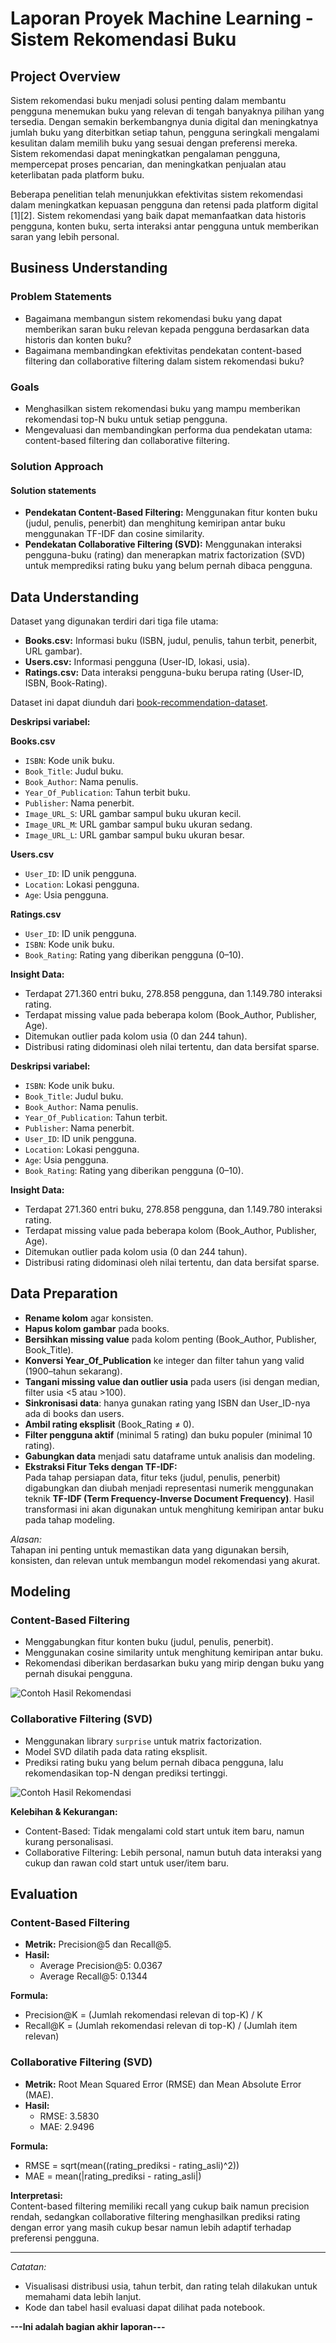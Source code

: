 # Laporan Proyek Machine Learning - Sistem Rekomendasi Buku

## Project Overview

Sistem rekomendasi buku menjadi solusi penting dalam membantu pengguna menemukan buku yang relevan di tengah banyaknya pilihan yang tersedia. Dengan semakin berkembangnya dunia digital dan meningkatnya jumlah buku yang diterbitkan setiap tahun, pengguna seringkali mengalami kesulitan dalam memilih buku yang sesuai dengan preferensi mereka. Sistem rekomendasi dapat meningkatkan pengalaman pengguna, mempercepat proses pencarian, dan meningkatkan penjualan atau keterlibatan pada platform buku.

Beberapa penelitian telah menunjukkan efektivitas sistem rekomendasi dalam meningkatkan kepuasan pengguna dan retensi pada platform digital [1][2]. Sistem rekomendasi yang baik dapat memanfaatkan data historis pengguna, konten buku, serta interaksi antar pengguna untuk memberikan saran yang lebih personal.

## Business Understanding

### Problem Statements

- Bagaimana membangun sistem rekomendasi buku yang dapat memberikan saran buku relevan kepada pengguna berdasarkan data historis dan konten buku?
- Bagaimana membandingkan efektivitas pendekatan content-based filtering dan collaborative filtering dalam sistem rekomendasi buku?

### Goals

- Menghasilkan sistem rekomendasi buku yang mampu memberikan rekomendasi top-N buku untuk setiap pengguna.
- Mengevaluasi dan membandingkan performa dua pendekatan utama: content-based filtering dan collaborative filtering.

### Solution Approach

#### Solution statements

- **Pendekatan Content-Based Filtering:** Menggunakan fitur konten buku (judul, penulis, penerbit) dan menghitung kemiripan antar buku menggunakan TF-IDF dan cosine similarity.
- **Pendekatan Collaborative Filtering (SVD):** Menggunakan interaksi pengguna-buku (rating) dan menerapkan matrix factorization (SVD) untuk memprediksi rating buku yang belum pernah dibaca pengguna.

## Data Understanding

Dataset yang digunakan terdiri dari tiga file utama:
- **Books.csv:** Informasi buku (ISBN, judul, penulis, tahun terbit, penerbit, URL gambar).
- **Users.csv:** Informasi pengguna (User-ID, lokasi, usia).
- **Ratings.csv:** Data interaksi pengguna-buku berupa rating (User-ID, ISBN, Book-Rating).

Dataset ini dapat diunduh dari [book-recommendation-dataset](https://www.kaggle.com/datasets/arashnic/book-recommendation-dataset).

**Deskripsi variabel:**

**Books.csv**
- `ISBN`: Kode unik buku.
- `Book_Title`: Judul buku.
- `Book_Author`: Nama penulis.
- `Year_Of_Publication`: Tahun terbit buku.
- `Publisher`: Nama penerbit.
- `Image_URL_S`: URL gambar sampul buku ukuran kecil.
- `Image_URL_M`: URL gambar sampul buku ukuran sedang.
- `Image_URL_L`: URL gambar sampul buku ukuran besar.

**Users.csv**
- `User_ID`: ID unik pengguna.
- `Location`: Lokasi pengguna.
- `Age`: Usia pengguna.

**Ratings.csv**
- `User_ID`: ID unik pengguna.
- `ISBN`: Kode unik buku.
- `Book_Rating`: Rating yang diberikan pengguna (0–10).

**Insight Data:**
- Terdapat 271.360 entri buku, 278.858 pengguna, dan 1.149.780 interaksi rating.
- Terdapat missing value pada beberapa kolom (Book_Author, Publisher, Age).
- Ditemukan outlier pada kolom usia (0 dan 244 tahun).
- Distribusi rating didominasi oleh nilai tertentu, dan data bersifat sparse.

**Deskripsi variabel:**
- `ISBN`: Kode unik buku.
- `Book_Title`: Judul buku.
- `Book_Author`: Nama penulis.
- `Year_Of_Publication`: Tahun terbit.
- `Publisher`: Nama penerbit.
- `User_ID`: ID unik pengguna.
- `Location`: Lokasi pengguna.
- `Age`: Usia pengguna.
- `Book_Rating`: Rating yang diberikan pengguna (0–10).

**Insight Data:**
- Terdapat 271.360 entri buku, 278.858 pengguna, dan 1.149.780 interaksi rating.
- Terdapat missing value pada beberapa kolom (Book_Author, Publisher, Age).
- Ditemukan outlier pada kolom usia (0 dan 244 tahun).
- Distribusi rating didominasi oleh nilai tertentu, dan data bersifat sparse.

## Data Preparation

- **Rename kolom** agar konsisten.
- **Hapus kolom gambar** pada books.
- **Bersihkan missing value** pada kolom penting (Book_Author, Publisher, Book_Title).
- **Konversi Year_Of_Publication** ke integer dan filter tahun yang valid (1900–tahun sekarang).
- **Tangani missing value dan outlier usia** pada users (isi dengan median, filter usia <5 atau >100).
- **Sinkronisasi data**: hanya gunakan rating yang ISBN dan User_ID-nya ada di books dan users.
- **Ambil rating eksplisit** (Book_Rating ≠ 0).
- **Filter pengguna aktif** (minimal 5 rating) dan buku populer (minimal 10 rating).
- **Gabungkan data** menjadi satu dataframe untuk analisis dan modeling.
- **Ekstraksi Fitur Teks dengan TF-IDF:**  
  Pada tahap persiapan data, fitur teks (judul, penulis, penerbit) digabungkan dan diubah menjadi representasi numerik menggunakan teknik **TF-IDF (Term Frequency-Inverse Document Frequency)**. Hasil transformasi ini akan digunakan untuk menghitung kemiripan antar buku pada tahap modeling.

_Alasan:_  
Tahapan ini penting untuk memastikan data yang digunakan bersih, konsisten, dan relevan untuk membangun model rekomendasi yang akurat.

## Modeling

### Content-Based Filtering

- Menggabungkan fitur konten buku (judul, penulis, penerbit).
- Menggunakan cosine similarity untuk menghitung kemiripan antar buku.
- Rekomendasi diberikan berdasarkan buku yang mirip dengan buku yang pernah disukai pengguna.


![Contoh Hasil Rekomendasi](gambar/conten-based.png)

### Collaborative Filtering (SVD)

- Menggunakan library `surprise` untuk matrix factorization.
- Model SVD dilatih pada data rating eksplisit.
- Prediksi rating buku yang belum pernah dibaca pengguna, lalu rekomendasikan top-N dengan prediksi tertinggi.

![Contoh Hasil Rekomendasi](gambar/collaborative-filtering.png)

**Kelebihan & Kekurangan:**
- Content-Based: Tidak mengalami cold start untuk item baru, namun kurang personalisasi.
- Collaborative Filtering: Lebih personal, namun butuh data interaksi yang cukup dan rawan cold start untuk user/item baru.

## Evaluation

### Content-Based Filtering

- **Metrik:** Precision@5 dan Recall@5.
- **Hasil:**  
  - Average Precision@5: 0.0367  
  - Average Recall@5: 0.1344

**Formula:**
- Precision@K = (Jumlah rekomendasi relevan di top-K) / K
- Recall@K = (Jumlah rekomendasi relevan di top-K) / (Jumlah item relevan)

### Collaborative Filtering (SVD)

- **Metrik:** Root Mean Squared Error (RMSE) dan Mean Absolute Error (MAE).
- **Hasil:**  
  - RMSE: 3.5830  
  - MAE: 2.9496

**Formula:**
- RMSE = sqrt(mean((rating_prediksi - rating_asli)^2))
- MAE = mean(|rating_prediksi - rating_asli|)

**Interpretasi:**  
Content-based filtering memiliki recall yang cukup baik namun precision rendah, sedangkan collaborative filtering menghasilkan prediksi rating dengan error yang masih cukup besar namun lebih adaptif terhadap preferensi pengguna.

---

_Catatan:_
- Visualisasi distribusi usia, tahun terbit, dan rating telah dilakukan untuk memahami data lebih lanjut.
- Kode dan tabel hasil evaluasi dapat dilihat pada notebook.

**---Ini adalah bagian akhir laporan---**